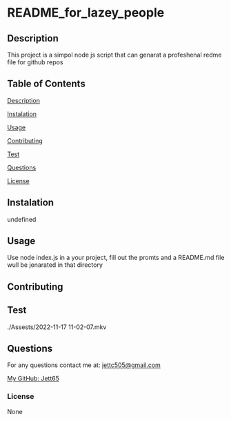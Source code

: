 # README_for_lazey_people


## Description

This project is a simpol node js script that can genarat a profeshenal redme file for github repos

## Table of Contents

[Description](#description)

[Instalation](#instalation)

[Usage](#usage)

[Contributing](#contributing)

[Test](#test)

[Questions](#questions)

[License](#license)

## Instalation

undefined

## Usage

Use node index.js in a your project, fill out the promts and a README.md file wull be jenarated in that directory

## Contributing



## Test

./Assests/2022-11-17 11-02-07.mkv

## Questions

For any questions contact me at:
jettc505@gmail.com

[My GitHub: Jett65](https://github.com/Jett65)

### License

None
